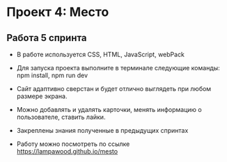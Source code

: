 # Проект 4: Место

## Работа 5 спринта

* В работе используется CSS, HTML, JavaScript, webPack
* Для запуска проекта выполните в терминале следующие команды: npm install, npm run dev

* Сайт адаптивно сверстан и будет отлично выглядеть при любом размере экрана. 
* Можно добавлять и удалять карточки, менять информацию о пользователе, ставить лайки.
* Закреплены знания полученные в предыдущих спринтах
* Работу можно посмотреть по ссылке https://lampawood.github.io/mesto
